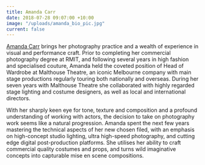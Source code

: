 ```yaml
---
title: Amanda Carr
date: 2018-07-28 09:07:00 +10:00
image: "/uploads/amanda_bio_pic.jpg"
current: false
---
```


[Amanda Carr](http://amandacarrcreative.com/) brings her photography practice and a wealth of experience in visual and performance craft.  Prior to completing her commercial photography degree at RMIT, and following several years in high fashion and specialised couture, Amanda held the coveted position of Head of Wardrobe at Malthouse Theatre, an iconic Melbourne company with main stage productions regularly touring both nationally and overseas.  During her seven years with Malthouse Theatre she collaborated with highly regarded stage lighting and costume designers, as well as local and international directors.

With her sharply keen eye for tone, texture and composition and a profound understanding of working with actors, the decision to take on photography work seems like a natural progression.  Amanda spent the next few years mastering the technical aspects of her new chosen filed, with an emphasis on high-concept studio lighting, ultra high-speed photography, and cutting edge digital post-production platforms.  She utilises her ability to craft commercial quality costumes and props, and turns wild imaginative concepts into capturable mise en scene compositions. 